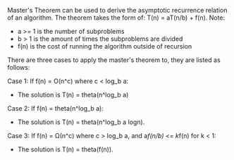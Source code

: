 Master's Theorem can be used to derive the asymptotic recurrence relation of an algorithm. The theorem takes the form of:
T(n) = aT(n/b) + f(n).
Note:
  * a >= 1 is the number of subproblems
  * b > 1 is the amount of times the subproblems are divided
  * f(n) is the cost of running the algorithm outside of recursion

There are three cases to apply the master's theorem to, they are listed as follows:

Case 1: 
If f(n) = O(n^c) where c < log_b a:
  * The solution is T(n) = theta(n^log_b a)

Case 2:
If f(n) = theta(n^log_b a):
  * The solution is T(n) = theta(n^log_b a logn).

Case 3:
If f(n) = Ω(n^c) where c > log_b a, and a*f(n/b) <= k*f(n) for k < 1:
  * The solution is T(n) = theta(f(n)).


